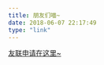 ```yaml
---
title: 朋友们喵~
date: 2018-06-07 22:17:49
type: "link"
---
```


[友联申请在这里~](https://blog.wcysite.com/links-apply/)